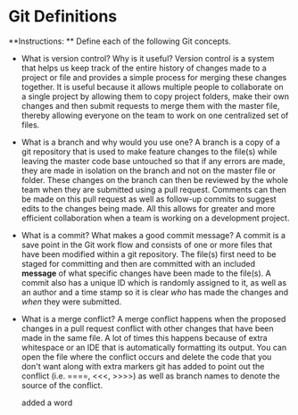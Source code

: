 # Git Definitions

**Instructions: ** Define each of the following Git concepts.

* What is version control?  Why is it useful?
    Version control is a system that helps us keep track of the entire history of changes made to a project or file and provides a simple process for merging these changes together.  It is useful because it allows multiple people to collaborate on a single project by allowing them to copy project folders, make their own changes and then submit requests to merge them with the master file, thereby allowing everyone on the team to work on one centralized set of files.  

* What is a branch and why would you use one?
    A branch is a copy of a git repository that is used to make feature changes to the file(s) while leaving the master code base untouched so that if any errors are made, they are made in isolation on the branch and not on the master file or folder.  These changes on the branch can then be reviewed by the whole team when they are submitted using a pull request.  Comments can then be made on this pull request as well as follow-up commits to suggest edits to the changes being made.  All this allows for greater and more efficient collaboration when a team is working on a development project. 

* What is a commit? What makes a good commit message?
    A commit is a save point in the Git work flow and consists of one or more files that have been modified within a git repository.  The file(s) first need to be staged for committing and then are committed with an included **message** of what specific changes have been made to the file(s).  A commit also has a unique ID which is randomly assigned to it, as well as an author and a time stamp so it is clear *who* has made the changes and *when* they were submitted.  

* What is a merge conflict?
    A merge conflict happens when the proposed changes in a pull request conflict with other changes that have been made in the same file.  A lot of times this happens because of extra whitespace or an IDE that is automatically formatting its output.  You can open the file where the conflict occurs and delete the code that you don't want along with extra markers git has added to point out the conflict (i.e. ====, <<<, >>>>) as well as branch names to denote the source of the conflict. 

    added a word